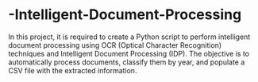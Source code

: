 # -Intelligent-Document-Processing
 In this project, it is required to create a Python script to perform intelligent document processing using OCR (Optical Character Recognition) techniques and Intelligent Document Processing (IDP). The objective is to automatically process documents, classify them by year, and populate a CSV file with the extracted information.
